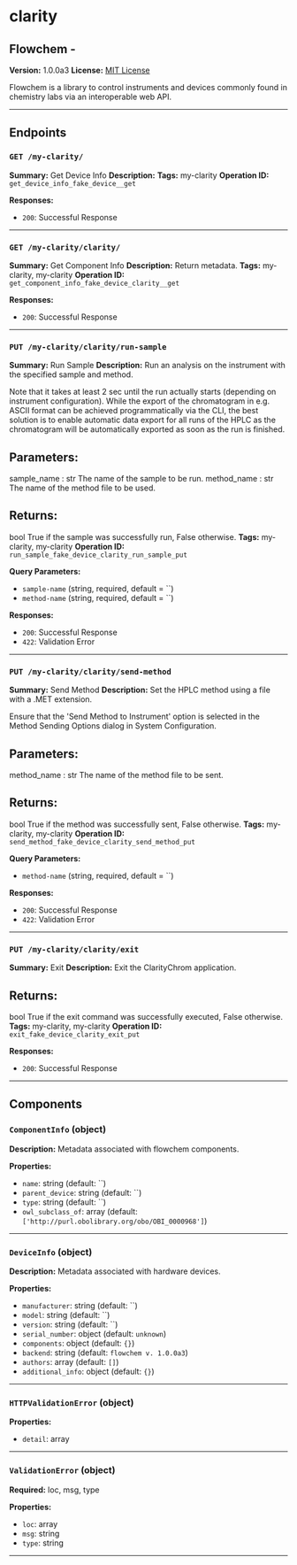 # clarity

## Flowchem - 

**Version:** 1.0.0a3
**License:** [MIT License](https://opensource.org/licenses/MIT)

Flowchem is a library to control instruments and devices commonly found in chemistry labs via an interoperable web API.

---

## Endpoints

### `GET /my-clarity/`

**Summary:** Get Device Info
**Description:** 
**Tags:** my-clarity
**Operation ID:** `get_device_info_fake_device__get`

**Responses:**
- `200`: Successful Response

---

### `GET /my-clarity/clarity/`

**Summary:** Get Component Info
**Description:** Return metadata.
**Tags:** my-clarity, my-clarity
**Operation ID:** `get_component_info_fake_device_clarity__get`

**Responses:**
- `200`: Successful Response

---

### `PUT /my-clarity/clarity/run-sample`

**Summary:** Run Sample
**Description:** Run an analysis on the instrument with the specified sample and method.

Note that it takes at least 2 sec until the run actually starts (depending on instrument configuration).
While the export of the chromatogram in e.g. ASCII format can be achieved programmatically via the CLI, the best
solution is to enable automatic data export for all runs of the HPLC as the chromatogram will be automatically
exported as soon as the run is finished.

Parameters:
-----------
sample_name : str
    The name of the sample to be run.
method_name : str
    The name of the method file to be used.

Returns:
--------
bool
    True if the sample was successfully run, False otherwise.
**Tags:** my-clarity, my-clarity
**Operation ID:** `run_sample_fake_device_clarity_run_sample_put`

**Query Parameters:**
- `sample-name` (string, required, default = ``)
- `method-name` (string, required, default = ``)

**Responses:**
- `200`: Successful Response
- `422`: Validation Error

---

### `PUT /my-clarity/clarity/send-method`

**Summary:** Send Method
**Description:** Set the HPLC method using a file with a .MET extension.

Ensure that the 'Send Method to Instrument' option is selected in the Method Sending Options dialog in
System Configuration.

Parameters:
-----------
method_name : str
    The name of the method file to be sent.

Returns:
--------
bool
    True if the method was successfully sent, False otherwise.
**Tags:** my-clarity, my-clarity
**Operation ID:** `send_method_fake_device_clarity_send_method_put`

**Query Parameters:**
- `method-name` (string, required, default = ``)

**Responses:**
- `200`: Successful Response
- `422`: Validation Error

---

### `PUT /my-clarity/clarity/exit`

**Summary:** Exit
**Description:** Exit the ClarityChrom application.

Returns:
--------
bool
    True if the exit command was successfully executed, False otherwise.
**Tags:** my-clarity, my-clarity
**Operation ID:** `exit_fake_device_clarity_exit_put`

**Responses:**
- `200`: Successful Response

---

## Components

### `ComponentInfo` (object)

**Description:** Metadata associated with flowchem components.

**Properties:**
- `name`: string (default: ``)
- `parent_device`: string (default: ``)
- `type`: string (default: ``)
- `owl_subclass_of`: array (default: `['http://purl.obolibrary.org/obo/OBI_0000968']`)

---

### `DeviceInfo` (object)

**Description:** Metadata associated with hardware devices.

**Properties:**
- `manufacturer`: string (default: ``)
- `model`: string (default: ``)
- `version`: string (default: ``)
- `serial_number`: object (default: `unknown`)
- `components`: object (default: `{}`)
- `backend`: string (default: `flowchem v. 1.0.0a3`)
- `authors`: array (default: `[]`)
- `additional_info`: object (default: `{}`)

---

### `HTTPValidationError` (object)


**Properties:**
- `detail`: array

---

### `ValidationError` (object)

**Required:** loc, msg, type

**Properties:**
- `loc`: array
- `msg`: string
- `type`: string

---
